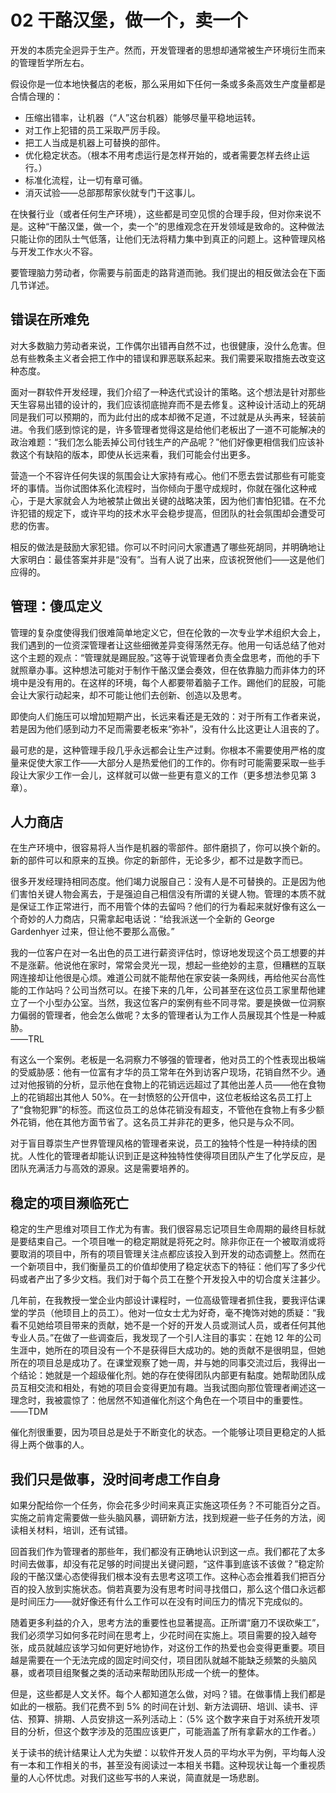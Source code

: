 # 02 干酪汉堡，做一个，卖一个

开发的本质完全迥异于生产。然而，开发管理者的思想却通常被生产环境衍生而来的管理哲学所左右。

假设你是一位本地快餐店的老板，那么采用如下任何一条或多条高效生产度量都是合情合理的：

- 压缩出错率，让机器（“人”这台机器）能够尽量平稳地运转。
- 对工作上犯错的员工采取严厉手段。
- 把工人当成是机器上可替换的部件。
- 优化稳定状态。（根本不用考虑运行是怎样开始的，或者需要怎样去终止运行。）
- 标准化流程，让一切有章可循。
- 消灭试验——总部那帮家伙就专门干这事儿。

在快餐行业（或者任何生产环境），这些都是司空见惯的合理手段，但对你来说不是。这种“干酪汉堡，做一个，卖一个”的思维观念在开发领域是致命的。这种做法只能让你的团队士气低落，让他们无法将精力集中到真正的问题上。这种管理风格与开发工作水火不容。

要管理脑力劳动者，你需要与前面走的路背道而驰。我们提出的相反做法会在下面几节详述。

## 错误在所难免

对大多数脑力劳动者来说，工作偶尔出错再自然不过，也很健康，没什么危害。但总有些教条主义者会把工作中的错误和罪恶联系起来。我们需要采取措施去改变这种态度。

面对一群软件开发经理，我们介绍了一种迭代式设计的策略。这个想法是针对那些天生容易出错的设计的，我们应该彻底抛弃而不是去修复。这种设计活动上的死胡同是我们可以预期的，而为此付出的成本却微不足道，不过就是从头再来，轻装前进。令我们感到惊诧的是，许多管理者觉得这是给他们老板出了一道不可能解决的政治难题：“我们怎么能丢掉公司付钱生产的产品呢？”他们好像更相信我们应该补救这个有缺陷的版本，即使从长远来看，我们可能会付出更多。

营造一个不容许任何失误的氛围会让大家持有戒心。他们不愿去尝试那些有可能变坏的事情。当你试图体系化流程时，当你倾向于墨守成规时，你就在强化这种戒心，于是大家就会人为地被禁止做出关键的战略决策，因为他们害怕犯错。在不允许犯错的规定下，或许平均的技术水平会稳步提高，但团队的社会氛围却会遭受可悲的伤害。

相反的做法是鼓励大家犯错。你可以不时问问大家遭遇了哪些死胡同，并明确地让大家明白：最佳答案并非是“没有”。当有人说了出来，应该祝贺他们——这是他们应得的。

## 管理：傻瓜定义

管理的复杂度使得我们很难简单地定义它，但在伦敦的一次专业学术组织大会上，我们遇到的一位资深管理者让这些细微差异变得荡然无存。他用一句话总结了他对这个主题的观点：“管理就是踢屁股。”这等于说管理者负责全盘思考，而他的手下就照章办事。这种想法可能对于制作干酪汉堡会奏效，但在依靠脑力而非体力的环境中是没有用的。在这样的环境，每个人都要带着脑子工作。踢他们的屁股，可能会让大家行动起来，却不可能让他们去创新、创造以及思考。

即使向人们施压可以增加短期产出，长远来看还是无效的：对于所有工作者来说，若是因为他们感到动力不足而需要老板来“弥补”，没有什么比这更让人沮丧的了。

最可悲的是，这种管理手段几乎永远都会让生产过剩。你根本不需要使用严格的度量来促使大家工作——大部分人是热爱他们的工作的。你有时可能需要采取一些手段让大家少工作一会儿，这样就可以做一些更有意义的工作（更多想法参见第 3 章）。

## 人力商店

在生产环境中，很容易将人当作是机器的零部件。部件磨损了，你可以换个新的。新的部件可以和原来的互换。你定的新部件，无论多少，都不过是数字而已。

很多开发经理持相同态度。他们竭力说服自己：没有人是不可替换的。正是因为他们害怕关键人物会离去，于是强迫自己相信没有所谓的关键人物。管理的本质不就是保证工作正常进行，而不用管个体的去留吗？他们的行为看起来就好像有这么一个奇妙的人力商店，只需拿起电话说：“给我派送一个全新的 George Gardenhyer 过来，但让他不要那么高傲。”

我的一位客户在对一名出色的员工进行薪资评估时，惊讶地发现这个员工想要的并不是涨薪。他说他在家时，常常会灵光一现，想起一些绝妙的主意，但糟糕的互联网连接却让他很是心烦。难道公司就不能帮他在家安装一条网线，再给他买台高性能的工作站吗？公司当然可以。在接下来的几年，公司甚至在这位员工家里帮他建立了一个小型办公室。当然，我这位客户的案例有些不同寻常。要是换做一位洞察力偏弱的管理者，他会怎么做呢？太多的管理者认为工作人员展现其个性是一种威胁。  
——TRL

有这么一个案例。老板是一名洞察力不够强的管理者，他对员工的个性表现出极端的受威胁感：他有一位富有才华的员工常年在外到访客户现场，花销自然不少。通过对他报销的分析，显示他在食物上的花销远远超过了其他出差人员——他在食物上的花销超出其他人 50%。在一封愤怒的公开信中，这位老板给这名员工打上了“食物犯罪”的标签。而这位员工的总体花销没有超支，不管他在食物上有多少额外花销，他在其他方面节省了。这名员工并非花的更多，他只是与众不同。

对于盲目尊崇生产世界管理风格的管理者来说，员工的独特个性是一种持续的困扰。人性化的管理者却能认识到正是这种独特性使得项目团队产生了化学反应，是团队充满活力与高效的源泉。这是需要培养的。

## 稳定的项目濒临死亡

稳定的生产思维对项目工作尤为有害。我们很容易忘记项目生命周期的最终目标就是要结束自己。一个项目唯一的稳定期就是将死之时。除非你正在一个被取消或将要取消的项目中，所有的项目管理关注点都应该投入到开发的动态调整上。然而在一个新项目中，我们衡量员工的价值却使用了稳定状态下的特征：他们写了多少代码或者产出了多少文档。我们对于每个员工在整个开发投入中的切合度关注甚少。

几年前，在我教授一堂企业内部设计课程时，一位高级管理者抓住我，要我评估课堂的学员（他顼目上的员工）。他对一位女士尤为好奇，毫不掩饰对她的质疑：“我看不见她给项目带来的贡献，她不是一个好的开发人员或测试人员，或者任何其他专业人员。”在做了一些调查后，我发现了一个引人注目的事实：在她 12 年的公司生涯中，她所在的项目没有一个不是获得巨大成功的。她的贡献不是很明显，但她所在的项目总是成功了。在课堂观察了她一周，并与她的同事交流过后，我得出一个结论：她就是一个超级催化剂。她的存在使得团队内部更有黏度。她帮助团队成员互相交流和相处，有她的项目会变得更加有趣。当我试图向那位管理者阐述这一理念时，我被震惊了：他居然不知道催化剂这个角色在一个项目中的重要性。  
——TDM

催化剂很重要，因为项目总是处于不断变化的状态。一个能够让项目更稳定的人抵得上两个做事的人。

## 我们只是做事，没时间考虑工作自身

如果分配给你一个任务，你会花多少时间来真正实施这项任务？不可能百分之百。实施之前肯定需要做一些头脑风暴，调研新方法，找到规避一些子任务的方法，阅读相关材料，培训，还有试错。

回首我们作为管理者的那些年，我们都没有正确地认识到这一点。我们都花了太多时间去做事，却没有花足够的时间提出关键问题，“这件事到底该不该做？”稳定阶段的干酪汉堡心态使得我们根本没有去思考这项工作。这种心态会推着我们把百分百的投入放到实施状态。倘若真要为没有思考时间寻找借口，那么这个借口永远都是时间压力——就好像还有什么工作可以在没有时间压力的情况下完成似的。

随着更多利益的介入，思考方法的重要性也显著提高。正所谓“磨刀不误砍柴工”，我们必须学习如何多花时间在思考上，少花时间在实施上。项目需要的投入越夸张，成员就越应该学习如何更好地协作，对这份工作的热爱也会变得更重要。项目越是需要在一个无法完成的固定时间交付，项目团队就越不能缺乏频繁的头脑风暴，或者项目组聚餐之类的活动来帮助团队形成一个统一的整体。

但是，这些都是人文关怀。每个人都知道怎么做，对吗？错。在做事情上我们都是如此的一根筋。我们花费不到 5% 的时间在计划、新方法调研、培训、读书、评估、预算、排期、人员安排这一系列活动上：（5% 这个数字来自于对系统开发项目的分析，但这个数字涉及的范围应该更广，可能涵盖了所有拿薪水的工作者。）

关于读书的统计结果让人尤为失塑：以软件开发人员的平均水平为例，平均每人没有一本和工作相关的书，甚至没有阅读过一本相关书籍。这种现状让每一个重视质量的人心怀忧虑。对我们这些写书的人来说，简直就是一场悲剧。
